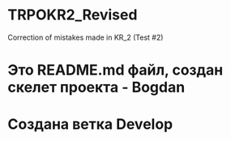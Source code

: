 # TRPOKR2_Revised
Correction of mistakes made in KR_2 (Test #2)
# Это README.md файл, создан скелет проекта - Bogdan
# Создана ветка Develop